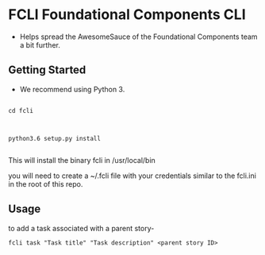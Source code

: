 # FCLI Foundational Components CLI
- Helps spread the AwesomeSauce of the Foundational Components team a bit further.


## Getting Started
- We recommend using Python 3.

<code>
cd fcli<br/>  

python3.6 setup.py install<br/>
</code>

This will install the binary fcli in /usr/local/bin

you will need to create a ~/.fcli file with your credentials similar to the fcli.ini in the root of this repo.

## Usage

to add a task associated with a parent story-

```fcli task "Task title" "Task description" <parent story ID>```
